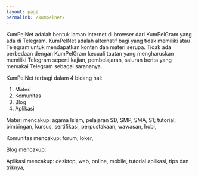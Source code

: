 ```yaml
---
layout: page
permalink: /kumpelnet/
---
```


KumPelNet adalah bentuk laman internet di browser dari KumPelGram yang ada di Telegram. KumPelNet adalah alternatif bagi yang tidak memiliki atau Telegram untuk mendapatkan konten dan materi serupa. Tidak ada perbedaan dengan KumPelGram kecuali tautan yang mengharuskan memiliki Telegram seperti kajian, pembelajaran, saluran berita yang memakai Telegram sebagai sarananya.

KumPelNet terbagi dalam 4 bidang hal:

1. Materi  
2. Komunitas  
3. Blog  
4. Aplikasi  

Materi mencakup: agama Islam, pelajaran SD, SMP, SMA, S1; tutorial, bimbingan, kursus, sertifikasi, perpustakaan, wawasan, hobi, 

Komunitas mencakup: forum, loker,

Blog mencakup:

Aplikasi mencakup: desktop, web, online, mobile, tutorial aplikasi, tips dan triknya, 
